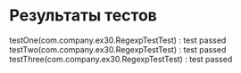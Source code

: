# Результаты тестов
testOne(com.company.ex30.RegexpTestTest) : test passed<br/>testTwo(com.company.ex30.RegexpTestTest) : test passed<br/>testThree(com.company.ex30.RegexpTestTest) : test passed<br/>
